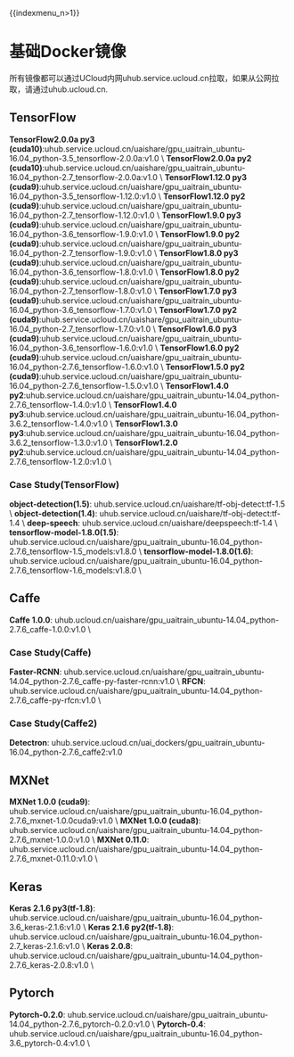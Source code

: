 {{indexmenu_n>1}}

# 基础Docker镜像
所有镜像都可以通过UCloud内网uhub.service.ucloud.cn拉取，如果从公网拉取，请通过uhub.ucloud.cn.

## TensorFlow
**TensorFlow2.0.0a py3 (cuda10)**:uhub.service.ucloud.cn/uaishare/gpu\_uaitrain\_ubuntu-16.04\_python-3.5\_tensorflow-2.0.0a:v1.0 \\
**TensorFlow2.0.0a py2 (cuda10)**:uhub.service.ucloud.cn/uaishare/gpu\_uaitrain\_ubuntu-16.04\_python-2.7\_tensorflow-2.0.0a:v1.0 \\
**TensorFlow1.12.0 py3 (cuda9)**:uhub.service.ucloud.cn/uaishare/gpu\_uaitrain\_ubuntu-16.04\_python-3.5\_tensorflow-1.12.0:v1.0 \\
**TensorFlow1.12.0 py2 (cuda9)**:uhub.service.ucloud.cn/uaishare/gpu\_uaitrain\_ubuntu-16.04\_python-2.7\_tensorflow-1.12.0:v1.0 \\
**TensorFlow1.9.0 py3 (cuda9)**:uhub.service.ucloud.cn/uaishare/gpu\_uaitrain\_ubuntu-16.04\_python-3.6\_tensorflow-1.9.0:v1.0 \\
**TensorFlow1.9.0 py2 (cuda9)**:uhub.service.ucloud.cn/uaishare/gpu\_uaitrain\_ubuntu-16.04\_python-2.7\_tensorflow-1.9.0:v1.0 \\
**TensorFlow1.8.0 py3 (cuda9)**:uhub.service.ucloud.cn/uaishare/gpu\_uaitrain\_ubuntu-16.04\_python-3.6\_tensorflow-1.8.0:v1.0 \\
**TensorFlow1.8.0 py2 (cuda9)**:uhub.service.ucloud.cn/uaishare/gpu\_uaitrain\_ubuntu-16.04\_python-2.7\_tensorflow-1.8.0:v1.0 \\
**TensorFlow1.7.0 py3 (cuda9)**:uhub.service.ucloud.cn/uaishare/gpu\_uaitrain\_ubuntu-16.04\_python-3.6\_tensorflow-1.7.0:v1.0 \\
**TensorFlow1.7.0 py2 (cuda9)**:uhub.service.ucloud.cn/uaishare/gpu\_uaitrain\_ubuntu-16.04\_python-2.7\_tensorflow-1.7.0:v1.0 \\
**TensorFlow1.6.0 py3 (cuda9)**:uhub.service.ucloud.cn/uaishare/gpu\_uaitrain\_ubuntu-16.04\_python-3.6\_tensorflow-1.6.0:v1.0 \\
**TensorFlow1.6.0 py2 (cuda9)**:uhub.service.ucloud.cn/uaishare/gpu\_uaitrain\_ubuntu-16.04\_python-2.7.6\_tensorflow-1.6.0:v1.0 \\
**TensorFlow1.5.0 py2 (cuda9)**:uhub.service.ucloud.cn/uaishare/gpu\_uaitrain\_ubuntu-16.04\_python-2.7.6\_tensorflow-1.5.0:v1.0 \\
**TensorFlow1.4.0 py2**:uhub.service.ucloud.cn/uaishare/gpu\_uaitrain\_ubuntu-14.04\_python-2.7.6\_tensorflow-1.4.0:v1.0 \\
**TensorFlow1.4.0 py3**:uhub.service.ucloud.cn/uaishare/gpu\_uaitrain\_ubuntu-16.04\_python-3.6.2\_tensorflow-1.4.0:v1.0 \\
**TensorFlow1.3.0 py3**:uhub.service.ucloud.cn/uaishare/gpu\_uaitrain\_ubuntu-16.04\_python-3.6.2\_tensorflow-1.3.0:v1.0 \\
**TensorFlow1.2.0 py2**:uhub.service.ucloud.cn/uaishare/gpu\_uaitrain\_ubuntu-14.04\_python-2.7.6\_tensorflow-1.2.0:v1.0 \\

### Case Study(TensorFlow)
**object-detection(1.5)**: uhub.service.ucloud.cn/uaishare/tf-obj-detect:tf-1.5 \\
**object-detection(1.4)**: uhub.service.ucloud.cn/uaishare/tf-obj-detect:tf-1.4 \\
**deep-speech**: uhub.service.ucloud.cn/uaishare/deepspeech:tf-1.4 \\
**tensorflow-model-1.8.0(1.5)**:  uhub.service.ucloud.cn/uaishare/gpu\_uaitrain\_ubuntu-16.04\_python-2.7.6\_tensorflow-1.5\_models:v1.8.0 \\
**tensorflow-model-1.8.0(1.6)**:  uhub.service.ucloud.cn/uaishare/gpu\_uaitrain\_ubuntu-16.04\_python-2.7.6\_tensorflow-1.6\_models:v1.8.0 \\

## Caffe
**Caffe 1.0.0**: uhub.ucloud.cn/uaishare/gpu\_uaitrain\_ubuntu-14.04\_python-2.7.6\_caffe-1.0.0:v1.0 \\

### Case Study(Caffe)
**Faster-RCNN**: uhub.service.ucloud.cn/uaishare/gpu\_uaitrain\_ubuntu-14.04\_python-2.7.6\_caffe-py-faster-rcnn:v1.0 \\
**RFCN**: uhub.service.ucloud.cn/uaishare/gpu\_uaitrain\_ubuntu-14.04\_python-2.7.6\_caffe-py-rfcn:v1.0 \\

### Case Study(Caffe2)
**Detectron**: uhub.service.ucloud.cn/uai\_dockers/gpu\_uaitrain\_ubuntu-16.04\_python-2.7.6\_caffe2:v1.0

## MXNet
**MXNet 1.0.0 (cuda9)**: uhub.service.ucloud.cn/uaishare/gpu\_uaitrain\_ubuntu-16.04\_python-2.7.6\_mxnet-1.0.0cuda9:v1.0 \\
**MXNet 1.0.0 (cuda8)**: uhub.service.ucloud.cn/uaishare/gpu\_uaitrain\_ubuntu-14.04\_python-2.7.6\_mxnet-1.0.0:v1.0 \\
**MXNet 0.11.0**: uhub.service.ucloud.cn/uaishare/gpu\_uaitrain\_ubuntu-14.04\_python-2.7.6\_mxnet-0.11.0:v1.0 \\

## Keras
**Keras 2.1.6 py3(tf-1.8)**: uhub.service.ucloud.cn/uaishare/gpu\_uaitrain\_ubuntu-16.04\_python-3.6\_keras-2.1.6:v1.0 \\
**Keras 2.1.6 py2(tf-1.8)**: uhub.service.ucloud.cn/uaishare/gpu\_uaitrain\_ubuntu-16.04\_python-2.7\_keras-2.1.6:v1.0 \\
**Keras 2.0.8**: uhub.service.ucloud.cn/uaishare/gpu\_uaitrain\_ubuntu-14.04\_python-2.7.6\_keras-2.0.8:v1.0 \\

## Pytorch
**Pytorch-0.2.0**: uhub.service.ucloud.cn/uaishare/gpu\_uaitrain\_ubuntu-14.04\_python-2.7.6\_pytorch-0.2.0:v1.0 \\
**Pytorch-0.4**: uhub.service.ucloud.cn/uaishare/gpu\_uaitrain\_ubuntu-16.04\_python-3.6\_pytorch-0.4:v1.0 \\

